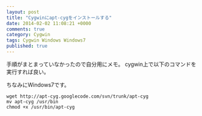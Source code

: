 ```yaml
---
layout: post
title: "Cygwinにapt-cygをインストールする"
date: 2014-02-02 11:08:21 +0000
comments: true
category: Cygwin
tags: Cygwin Windows Windows7
published: true
---
```


手順がまとまっていなかったので自分用にメモ。
cygwin上で以下のコマンドを実行すれば良い。

ちなみにWindows7です。

```
wget http://apt-cyg.googlecode.com/svn/trunk/apt-cyg
mv apt-cyg /usr/bin
chmod +x /usr/bin/apt-cyg
```